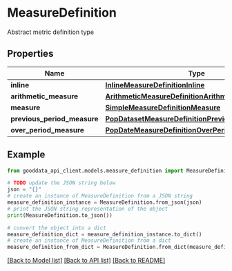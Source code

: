# MeasureDefinition

Abstract metric definition type

## Properties

Name | Type | Description | Notes
------------ | ------------- | ------------- | -------------
**inline** | [**InlineMeasureDefinitionInline**](InlineMeasureDefinitionInline.md) |  | 
**arithmetic_measure** | [**ArithmeticMeasureDefinitionArithmeticMeasure**](ArithmeticMeasureDefinitionArithmeticMeasure.md) |  | 
**measure** | [**SimpleMeasureDefinitionMeasure**](SimpleMeasureDefinitionMeasure.md) |  | 
**previous_period_measure** | [**PopDatasetMeasureDefinitionPreviousPeriodMeasure**](PopDatasetMeasureDefinitionPreviousPeriodMeasure.md) |  | 
**over_period_measure** | [**PopDateMeasureDefinitionOverPeriodMeasure**](PopDateMeasureDefinitionOverPeriodMeasure.md) |  | 

## Example

```python
from gooddata_api_client.models.measure_definition import MeasureDefinition

# TODO update the JSON string below
json = "{}"
# create an instance of MeasureDefinition from a JSON string
measure_definition_instance = MeasureDefinition.from_json(json)
# print the JSON string representation of the object
print(MeasureDefinition.to_json())

# convert the object into a dict
measure_definition_dict = measure_definition_instance.to_dict()
# create an instance of MeasureDefinition from a dict
measure_definition_from_dict = MeasureDefinition.from_dict(measure_definition_dict)
```
[[Back to Model list]](../README.md#documentation-for-models) [[Back to API list]](../README.md#documentation-for-api-endpoints) [[Back to README]](../README.md)


